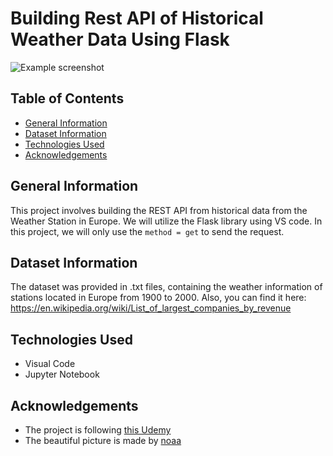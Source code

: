 # Building Rest API of Historical Weather Data Using Flask

![Example screenshot](./unsplash.jpg)

## Table of Contents
* [General Information](#general-information)
* [Dataset Information](#dataset-information)
* [Technologies Used](#technologies-used)
* [Acknowledgements](#Acknowledgements)
<!-- * [License](#license) -->

## General Information
This project involves building the REST API from historical data from the Weather Station in Europe. 
We will utilize the Flask library using VS code. In this project, we will only use the `method = get` to send the request. 

## Dataset Information

The dataset was provided in .txt files, containing the weather information of stations located in Europe from 1900 to 2000. 
Also, you can find it here: https://en.wikipedia.org/wiki/List_of_largest_companies_by_revenue

## Technologies Used
- Visual Code
- Jupyter Notebook

## Acknowledgements
- The project is following [this Udemy](https://www.youtube.com/watch?v=eoJjtJfuUqE)
- The beautiful picture is made by [noaa](https://unsplash.com/@noaa)





